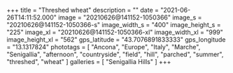+++
title = "Threshed wheat"
description = ""
date = "2021-06-26T14:11:52.000"
image = "20210626@141152-1050366"
image_s = "20210626@141152-1050366-s"
image_width_s = "400"
image_height_s = "225"
image_xl = "20210626@141152-1050366-xl"
image_width_xl = "999"
image_height_xl = "562"
gps_latitude = "43.7076891833333"
gps_longitude = "13.1317824"
phototags = [ "Ancona", "Europe", "Italy", "Marche", "Senigallia", "afternoon", "countryside", "field", "hill", "parched", "summer", "threshed", "wheat" ]
galleries = [ "Senigallia Hills" ]
+++
